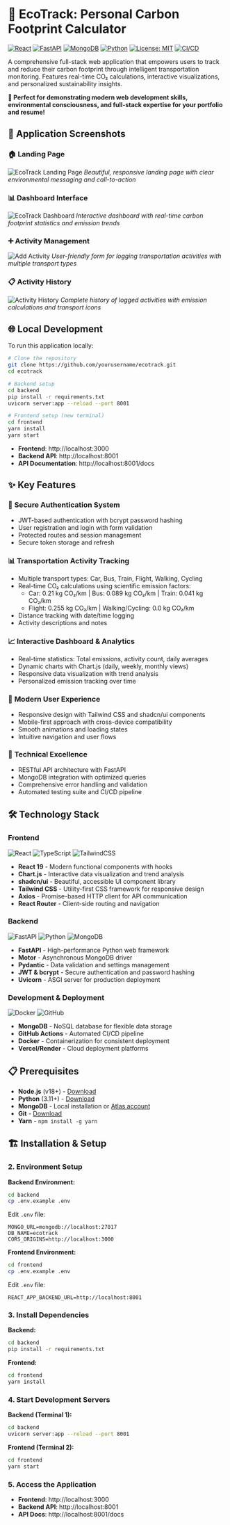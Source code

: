 # 🌱 EcoTrack: Personal Carbon Footprint Calculator

[![React](https://img.shields.io/badge/React-20232A?style=for-the-badge&logo=react&logoColor=61DAFB)](https://reactjs.org)
[![FastAPI](https://img.shields.io/badge/FastAPI-005571?style=for-the-badge&logo=fastapi)](https://fastapi.tiangolo.com/)
[![MongoDB](https://img.shields.io/badge/MongoDB-4EA94B?style=for-the-badge&logo=mongodb&logoColor=white)](https://mongodb.com)
[![Python](https://img.shields.io/badge/Python-3776AB?style=for-the-badge&logo=python&logoColor=white)](https://python.org)
[![License: MIT](https://img.shields.io/badge/License-MIT-yellow.svg)](https://opensource.org/licenses/MIT)
[![CI/CD](https://img.shields.io/badge/CI%2FCD-GitHub%20Actions-blue.svg)](https://github.com/features/actions)

A comprehensive full-stack web application that empowers users to track and reduce their carbon footprint through intelligent transportation monitoring. Features real-time CO₂ calculations, interactive visualizations, and personalized sustainability insights.

**🎯 Perfect for demonstrating modern web development skills, environmental consciousness, and full-stack expertise for your portfolio and resume!**

## 🚀 Application Screenshots

### 🏠 Landing Page
![EcoTrack Landing Page](screenshots/landing-page.png)
*Beautiful, responsive landing page with clear environmental messaging and call-to-action*

### 📊 Dashboard Interface  
![EcoTrack Dashboard](screenshots/dashboard.png)
*Interactive dashboard with real-time carbon footprint statistics and emission trends*

### ➕ Activity Management
![Add Activity](screenshots/add-activity.png)
*User-friendly form for logging transportation activities with multiple transport types*

### 📋 Activity History
![Activity History](screenshots/activity-history.png)
*Complete history of logged activities with emission calculations and transport icons*

## 🌐 Local Development

To run this application locally:

```bash
# Clone the repository
git clone https://github.com/yourusername/ecotrack.git
cd ecotrack

# Backend setup
cd backend
pip install -r requirements.txt
uvicorn server:app --reload --port 8001

# Frontend setup (new terminal)
cd frontend
yarn install
yarn start
```

- **Frontend**: http://localhost:3000
- **Backend API**: http://localhost:8001
- **API Documentation**: http://localhost:8001/docs

## ✨ Key Features

### 🔐 **Secure Authentication System**
- JWT-based authentication with bcrypt password hashing
- User registration and login with form validation
- Protected routes and session management
- Secure token storage and refresh

### 📊 **Transportation Activity Tracking**
- Multiple transport types: Car, Bus, Train, Flight, Walking, Cycling
- Real-time CO₂ calculations using scientific emission factors:
  - Car: 0.21 kg CO₂/km | Bus: 0.089 kg CO₂/km | Train: 0.041 kg CO₂/km
  - Flight: 0.255 kg CO₂/km | Walking/Cycling: 0.0 kg CO₂/km
- Distance tracking with date/time logging
- Activity descriptions and notes

### 📈 **Interactive Dashboard & Analytics**
- Real-time statistics: Total emissions, activity count, daily averages
- Dynamic charts with Chart.js (daily, weekly, monthly views)
- Responsive data visualization with trend analysis
- Personalized emission tracking over time

### 🎨 **Modern User Experience**
- Responsive design with Tailwind CSS and shadcn/ui components
- Mobile-first approach with cross-device compatibility
- Smooth animations and loading states
- Intuitive navigation and user flows

### 🔧 **Technical Excellence**
- RESTful API architecture with FastAPI
- MongoDB integration with optimized queries
- Comprehensive error handling and validation
- Automated testing suite and CI/CD pipeline

## 🛠️ Technology Stack

### Frontend
![React](https://img.shields.io/badge/React-19.0.0-61DAFB?style=flat-square&logo=react)
![TypeScript](https://img.shields.io/badge/TypeScript-Latest-3178C6?style=flat-square&logo=typescript)
![TailwindCSS](https://img.shields.io/badge/Tailwind-3.4.17-06B6D4?style=flat-square&logo=tailwindcss)

- **React 19** - Modern functional components with hooks
- **Chart.js** - Interactive data visualization and trend analysis  
- **shadcn/ui** - Beautiful, accessible UI component library
- **Tailwind CSS** - Utility-first CSS framework for responsive design
- **Axios** - Promise-based HTTP client for API communication
- **React Router** - Client-side routing and navigation

### Backend  
![FastAPI](https://img.shields.io/badge/FastAPI-0.110.1-009688?style=flat-square&logo=fastapi)
![Python](https://img.shields.io/badge/Python-3.11-3776AB?style=flat-square&logo=python)
![MongoDB](https://img.shields.io/badge/MongoDB-Latest-47A248?style=flat-square&logo=mongodb)

- **FastAPI** - High-performance Python web framework
- **Motor** - Asynchronous MongoDB driver
- **Pydantic** - Data validation and settings management
- **JWT & bcrypt** - Secure authentication and password hashing
- **Uvicorn** - ASGI server for production deployment

### Development & Deployment
![Docker](https://img.shields.io/badge/Docker-Ready-2496ED?style=flat-square&logo=docker)
![GitHub](https://img.shields.io/badge/GitHub-Actions-181717?style=flat-square&logo=github)

- **MongoDB** - NoSQL database for flexible data storage
- **GitHub Actions** - Automated CI/CD pipeline
- **Docker** - Containerization for consistent deployment
- **Vercel/Render** - Cloud deployment platforms

## 📋 Prerequisites
- **Node.js** (v18+) - [Download](https://nodejs.org/)
- **Python** (3.11+) - [Download](https://python.org/)
- **MongoDB** - Local installation or [Atlas account](https://mongodb.com/atlas)
- **Git** - [Download](https://git-scm.com/)
- **Yarn** - `npm install -g yarn`

## 🏗️ Installation & Setup

### 2. Environment Setup

**Backend Environment:**
```bash
cd backend
cp .env.example .env
```

Edit `.env` file:
```env
MONGO_URL=mongodb://localhost:27017
DB_NAME=ecotrack
CORS_ORIGINS=http://localhost:3000
```

**Frontend Environment:**
```bash
cd frontend  
cp .env.example .env
```

Edit `.env` file:
```env
REACT_APP_BACKEND_URL=http://localhost:8001
```

### 3. Install Dependencies

**Backend:**
```bash
cd backend
pip install -r requirements.txt
```

**Frontend:**
```bash
cd frontend
yarn install
```

### 4. Start Development Servers

**Backend (Terminal 1):**
```bash
cd backend
uvicorn server:app --reload --port 8001
```

**Frontend (Terminal 2):**
```bash
cd frontend
yarn start
```

### 5. Access the Application
- **Frontend**: http://localhost:3000
- **Backend API**: http://localhost:8001  
- **API Docs**: http://localhost:8001/docs
